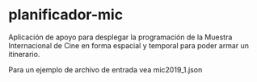 # planificador-mic

Aplicación de apoyo para desplegar la programación de la Muestra Internacional de Cine en forma espacial y temporal para poder armar un itinerario.

Para un ejemplo de archivo de entrada vea mic2019_1.json
